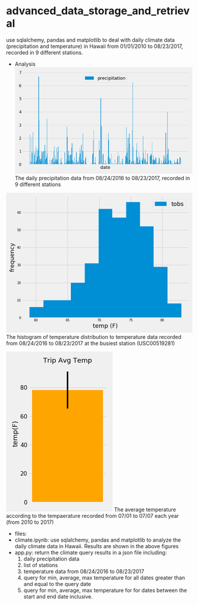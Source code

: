 # advanced_data_storage_and_retrieval
use sqlalchemy, pandas and matplotlib to deal with daily climate data (precipitation and temperature) in Hawaii from 01/01/2010 to 08/23/2017, recorded in 9 different stations.

* Analysis
![](images/precipitation_082416_082317.png)
The daily precipitation data from 08/24/2016 to 08/23/2017, recorded in 9 different stations

![](images/temp_hist_082416_to_082317.png)
The histogram of temperature distribution to temperature data recorded from 08/24/2016 to 08/23/2017 at the busiest station (USC00519281)

![](images/avg_temp_0701_to_0707.png)
The average temperature according to the tempaerature recorded from 07/01 to 07/07 each year (from 2010 to 2017)


* files:
 * climate.ipynb: use sqlalchemy, pandas and matplotlib to analyze the daily climate data in Hawaii. Results are shown in the above figures
 * app.py: return the climate query results in a json file including:
   1. daily precipitation data
   2. list of stations
   3. temperature data from 08/24/2016 to 08/23/2017
   4. query for min, average, max temperature for all dates greater than and equal to the query date
   5. query for min, average, max temperature for for dates between the start and end date inclusive.

